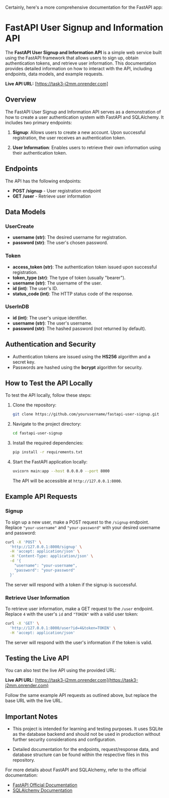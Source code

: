 Certainly, here's a more comprehensive documentation for the FastAPI app:

# FastAPI User Signup and Information API

The **FastAPI User Signup and Information API** is a simple web service built using the FastAPI framework that allows users to sign up, obtain authentication tokens, and retrieve user information. This documentation provides detailed information on how to interact with the API, including endpoints, data models, and example requests.

**Live API URL:** [https://task3-j2mm.onrender.com]

## Overview

The FastAPI User Signup and Information API serves as a demonstration of how to create a user authentication system with FastAPI and SQLAlchemy. It includes two primary endpoints:

1. **Signup**: Allows users to create a new account. Upon successful registration, the user receives an authentication token.

2. **User Information**: Enables users to retrieve their own information using their authentication token.

## Endpoints

The API has the following endpoints:

- **POST /signup** - User registration endpoint
- **GET /user** - Retrieve user information

## Data Models

### UserCreate

- **username (str)**: The desired username for registration.
- **password (str)**: The user's chosen password.

### Token

- **access_token (str)**: The authentication token issued upon successful registration.
- **token_type (str)**: The type of token (usually "bearer").
- **username (str)**: The username of the user.
- **id (int)**: The user's ID.
- **status_code (int)**: The HTTP status code of the response.

### UserInDB

- **id (int)**: The user's unique identifier.
- **username (str)**: The user's username.
- **password (str)**: The hashed password (not returned by default).

## Authentication and Security

- Authentication tokens are issued using the **HS256** algorithm and a secret key.
- Passwords are hashed using the **bcrypt** algorithm for security.

## How to Test the API Locally

To test the API locally, follow these steps:

1. Clone the repository:

   ```bash
   git clone https://github.com/yourusername/fastapi-user-signup.git
   ```

2. Navigate to the project directory:

   ```bash
   cd fastapi-user-signup
   ```

3. Install the required dependencies:

   ```bash
   pip install -r requirements.txt
   ```

4. Start the FastAPI application locally:

   ```bash
   uvicorn main:app --host 0.0.0.0 --port 8000
   ```

   The API will be accessible at `http://127.0.0.1:8000`.

## Example API Requests

### Signup

To sign up a new user, make a POST request to the `/signup` endpoint. Replace `"your-username"` and `"your-password"` with your desired username and password:

```bash
curl -X 'POST' \
  'http://127.0.0.1:8000/signup' \
  -H 'accept: application/json' \
  -H 'Content-Type: application/json' \
  -d '{
    "username": "your-username",
    "password": "your-password"
  }'
```

The server will respond with a token if the signup is successful.

### Retrieve User Information

To retrieve user information, make a GET request to the `/user` endpoint. Replace `4` with the user's `id` and `"TOKEN"` with a valid user token:

```bash
curl -X 'GET' \
  'http://127.0.0.1:8000/user?id=4&token=TOKEN' \
  -H 'accept: application/json'
```

The server will respond with the user's information if the token is valid.

## Testing the Live API

You can also test the live API using the provided URL:

**Live API URL:** [https://task3-j2mm.onrender.com](https://task3-j2mm.onrender.com)

Follow the same example API requests as outlined above, but replace the base URL with the live URL.

## Important Notes

- This project is intended for learning and testing purposes. It uses SQLite as the database backend and should not be used in production without further security considerations and configuration.

- Detailed documentation for the endpoints, request/response data, and database structure can be found within the respective files in this repository.

For more details about FastAPI and SQLAlchemy, refer to the official documentation:

- [FastAPI Official Documentation](https://fastapi.tiangolo.com/)
- [SQLAlchemy Documentation](https://docs.sqlalchemy.org/en/20/)


